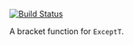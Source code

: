 [![Build Status](https://secure.travis-ci.org/A1-Triard/errors-ext.png?branch=master)](http://travis-ci.org/A1-Triard/errors-ext)

A bracket function for `ExceptT`.

